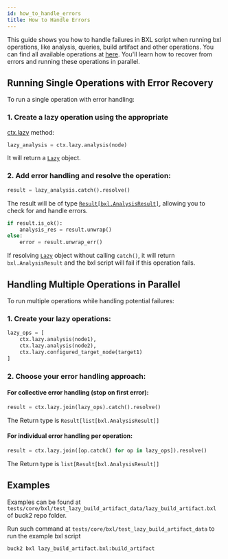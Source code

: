 ```yaml
---
id: how_to_handle_errors
title: How to Handle Errors
---
```


This guide shows you how to handle failures in BXL script when running bxl
operations, like analysis, queries, build artifact and other operations. You can
find all available operations at [here](../../../api/bxl/LazyContext). You'll
learn how to recover from errors and running these operations in parallel.

## Running Single Operations with Error Recovery

To run a single operation with error handling:

### 1. Create a lazy operation using the appropriate

[ctx.lazy](../../../api/bxl/LazyContext) method:

```python
lazy_analysis = ctx.lazy.analysis(node)
```

It will return a [`Lazy`](../../../api/bxl/Lazy) object.

### 2. Add error handling and resolve the operation:

```python
result = lazy_analysis.catch().resolve()
```

The result will be of type
[`Result[bxl.AnalysisResult]`](../../../api/bxl/Result), allowing you to check
for and handle errors.

```python
if result.is_ok():
    analysis_res = result.unwrap()
else:
    error = result.unwrap_err()
```

If resolving [`Lazy`](../../../api/bxl/Lazy) object without calling `catch()`,
it will return `bxl.AnalysisResult` and the bxl script will fail if this
operation fails.

## Handling Multiple Operations in Parallel

To run multiple operations while handling potential failures:

### 1. Create your lazy operations:

```python
lazy_ops = [
    ctx.lazy.analysis(node1),
    ctx.lazy.analysis(node2),
    ctx.lazy.configured_target_node(target1)
]
```

### 2. Choose your error handling approach:

#### For collective error handling (stop on first error):

```python
result = ctx.lazy.join(lazy_ops).catch().resolve()
```

The Return type is `Result[list[bxl.AnalysisResult]]`

#### For individual error handling per operation:

```python
result = ctx.lazy.join([op.catch() for op in lazy_ops]).resolve()
```

The Return type is `list[Result[bxl.AnalysisResult]]`

## Examples

Examples can be found at
`tests/core/bxl/test_lazy_build_artifact_data/lazy_build_artifact.bxl` of buck2
repo folder.

Run such command at `tests/core/bxl/test_lazy_build_artifact_data` to run the
example bxl script

```sh
buck2 bxl lazy_build_artifact.bxl:build_artifact
```
